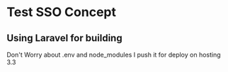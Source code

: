 # Test SSO Concept

## Using Laravel for building

Don't Worry about .env and node_modules I push it for deploy on hosting 3.3